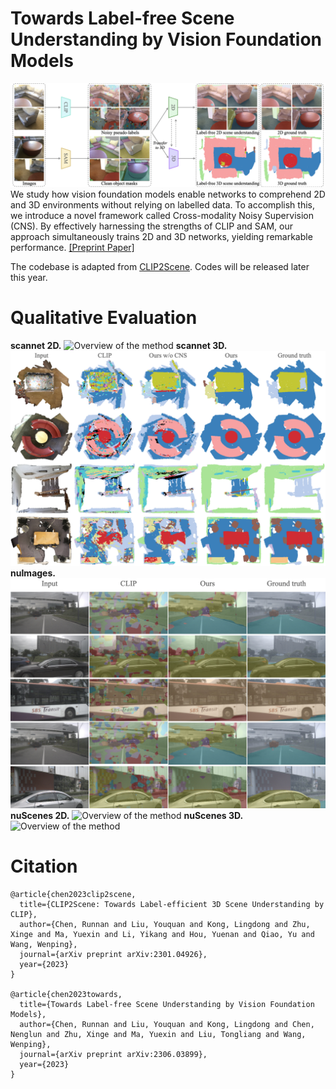 # Towards Label-free Scene Understanding by Vision Foundation Models

![Overview of the method](./assets/teaser.jpeg)
We study how vision foundation models enable networks to comprehend 2D and 3D environments without relying on labelled data. To accomplish this, we introduce a novel framework called Cross-modality Noisy Supervision (CNS). By effectively harnessing the strengths of CLIP and
SAM, our approach simultaneously trains 2D and 3D networks, yielding remarkable performance. [[Preprint Paper]](https://arxiv.org/pdf/2306.03899.pdf) 

The codebase is adapted from [CLIP2Scene](https://github.com/runnanchen/CLIP2Scene). Codes will be released later this year.

# Qualitative Evaluation 

**scannet 2D.**
![Overview of the method](./assets/suplementary_scanNet2D.jpeg)
**scannet 3D.**
![Overview of the method](./assets/visual_scannet_3D.jpeg)
**nuImages.**
![Overview of the method](./assets/suplementary_nuImages2D.jpeg)
**nuScenes 2D.**
![Overview of the method](./assets/suplementary_nuScenes2D.jpeg)
**nuScenes 3D.**
![Overview of the method](./assets/suplementary_nuScenes3D.jpeg)


# Citation
```
@article{chen2023clip2scene,
  title={CLIP2Scene: Towards Label-efficient 3D Scene Understanding by CLIP},
  author={Chen, Runnan and Liu, Youquan and Kong, Lingdong and Zhu, Xinge and Ma, Yuexin and Li, Yikang and Hou, Yuenan and Qiao, Yu and Wang, Wenping},
  journal={arXiv preprint arXiv:2301.04926},
  year={2023}
}

@article{chen2023towards,
  title={Towards Label-free Scene Understanding by Vision Foundation Models},
  author={Chen, Runnan and Liu, Youquan and Kong, Lingdong and Chen, Nenglun and Zhu, Xinge and Ma, Yuexin and Liu, Tongliang and Wang, Wenping},
  journal={arXiv preprint arXiv:2306.03899},
  year={2023}
}
```
